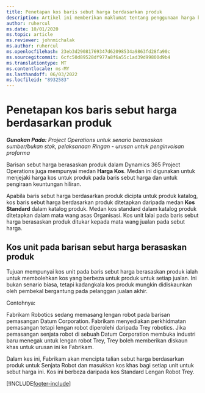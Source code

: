 ```yaml
---
title: Penetapan kos baris sebut harga berdasarkan produk
description: Artikel ini memberikan maklumat tentang penggunaan harga kos pada barus sebut harga berdasarkan produk.
author: ruhercul
ms.date: 10/01/2020
ms.topic: article
ms.reviewer: johnmichalak
ms.author: ruhercul
ms.openlocfilehash: 23eb3d29081769347d62098534a9863fd28fa90c
ms.sourcegitcommit: 6cfc50d89528df977a8f6a55c1ad39d99800d9b4
ms.translationtype: MT
ms.contentlocale: ms-MY
ms.lasthandoff: 06/03/2022
ms.locfileid: "8932583"
---
```

# <a name="costing-product-based-quote-lines"></a>Penetapan kos baris sebut harga berdasarkan produk

_**Gunakan Pada:** Project Operations untuk senario berasaskan sumber/bukan stok, pelaksanaan Ringan - urusan untuk penginvoisan proforma_


Barisan sebut harga berasaskan produk dalam Dynamics 365 Project Operations juga mempunyai medan **Harga Kos**. Medan ini digunakan untuk menjejaki harga kos untuk produk pada baris sebut harga dan untuk pengiraan keuntungan hiliran.

Apabila baris sebut harga berdasarkan produk dicipta untuk produk katalog, kos baris sebut harga berdasarkan produk ditetapkan daripada medan **Kos Standard** dalam katalog produk. Medan kos standard dalam katalog produk ditetapkan dalam mata wang asas Organisasi. Kos unit lalai pada baris sebut harga berasaskan produk ditukar kepada mata wang jualan pada sebut harga.

## <a name="unit-cost-on-a-product-based-quote-line"></a>Kos unit pada barisan sebut harga berasaskan produk

Tujuan mempunyai kos unit pada baris sebut harga berasaskan produk ialah untuk membolehkan kos yang berbeza untuk produk untuk setiap jualan. Ini bukan senario biasa, tetapi kadangkala kos produk mungkin didiskaunkan oleh pembekal bergantung pada pelanggan jualan akhir.

Contohnya:

Fabrikam Robotics sedang memasang lengan robot pada barisan pemasangan Datum Corporation. Fabrikam menyediakan perkhidmatan pemasangan tetapi lengan robot diperolehi daripada Trey robotics. Jika pemasangan senjata robot di sebuah Datum Corporation membuka industri baru menegak untuk lengan robot Trey, Trey boleh memberikan diskaun khas untuk urusan ini ke Fabrikam.

Dalam kes ini, Fabrikam akan mencipta talian sebut harga berdasarkan produk untuk Senjata Robot dan masukkan kos khas bagi setiap unit untuk sebut harga ini. Kos ini berbeza daripada kos Standard Lengan Robot Trey.


[!INCLUDE[footer-include](../../includes/footer-banner.md)]